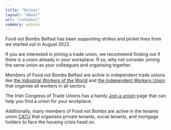 ```yaml
---
title: "Unions"
layout: "about"
url: "/unions/"
summary: unions
---
```


Food not Bombs Belfast has been supporting strikes and picket lines from we started out in August 2022. 

If you are interested in joining a trade union, we recommend finding out if there is a union already in your workplace. If so, why not consider joining the same union as your colleagues and organising together.

Members of Food not Bombs Belfast are active in independent trade unions like [the Industrial Workers of the World](https://onebigunion.ie) and [the Independent Workers Union](https://www.union.ie/) that organise all workers in all sectors.

The Irish Congress of Trade Unions has a handy [Join a unioin](https://ictu.ie/join-union) page that can help you find a union for your workplace.

Additionally, many members of Food not Bombs are active in the tenants union [CATU](https://catuireland.org) that organises private tenants, social tenants, and mortgage holders to face the housing crisis head on.
